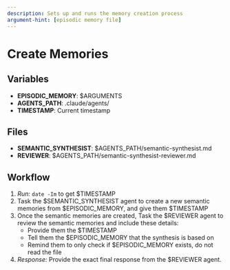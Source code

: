 ```yaml
---
description: Sets up and runs the memory creation process
argument-hint: [episodic memory file]
---
```


# Create Memories

## Variables

- **EPISODIC_MEMORY**: $ARGUMENTS
- **AGENTS_PATH**: .claude/agents/
- **TIMESTAMP**: Current timestamp

## Files

- **SEMANTIC_SYNTHESIST**: $AGENTS_PATH/semantic-synthesist.md
- **REVIEWER**: $AGENTS_PATH/semantic-synthesist-reviewer.md

## Workflow
1. *Run:* `date -Im` to get $TIMESTAMP
2. Task the $SEMANTIC_SYNTHESIST agent to create a new semantic memories from $EPISODIC_MEMORY, and give them $TIMESTAMP
3. Once the semantic memories are created, Task the $REVIEWER agent to review the semantic memories and include these details:
   - Provide them the $TIMESTAMP
   - Tell them the $EPISODIC_MEMORY that the synthesis is based on
   - Remind them to only check if $EPISODIC_MEMORY exists, do not read the file
4. *Response:* Provide the exact final response from the $REVIEWER agent.